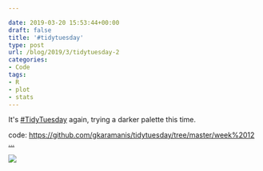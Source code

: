 ```yaml
---

date: 2019-03-20 15:53:44+00:00
draft: false
title: '#tidytuesday'
type: post
url: /blog/2019/3/tidytuesday-2
categories:
- Code
tags:
- R
- plot
- stats
---
```


It's [#TidyTuesday](https://twitter.com/hashtag/TidyTuesday?src=hash) again, trying a darker palette this time.

code: [https://github.com/gkaramanis/tidytuesday/tree/master/week%2012 …](https://t.co/Gt3wqRiAbA)


  
![](/images/2019-03-20-20193tidytuesday-2/policing.png)

